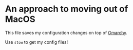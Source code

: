 # An approach to moving out of MacOS

This file saves my configuration changes on top of [Omarchy](https://omarchy.org/). 

Use `stow` to get my config files!
